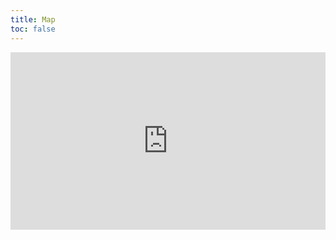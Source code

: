 ```yaml
---
title: Map
toc: false
---
```


<div style="position: relative; width: 100%; height: 0; padding-bottom: 56.25%;">
  <iframe src="https://verkyyi.github.io/dsan5200-airbnb-story/airbnb.html" style="position: absolute; top: 0; left: 0; right: 0; bottom: 0; border: none; width: 100%; height: 100%; overflow: hidden;"></iframe>
</div>